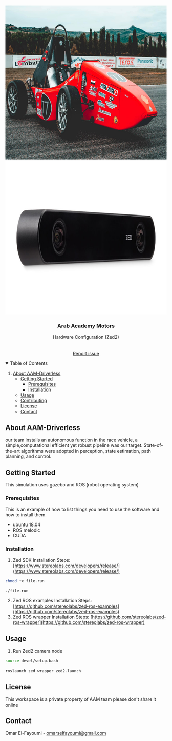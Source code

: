 <!-- PROJECT LOGO -->
<br />
<p align="center">
  <a href="https://github.com/Fayoumi98/hardware_config_zed2/blob/master/README.md">
    <img src="red_car.jpg" alt="Logo" width="640" height="480">
  </a>
  <a href="https://github.com/Fayoumi98/hardware_config_zed2/blob/master/README.md">
    <img src="zed2.jpg" alt="Logo" width="640" height="480">
  </a>

  <h3 align="center">Arab Academy Motors</h3>

  <p align="center">
    Hardware Configuration (Zed2)
    <br />
    <br />
    <br />
    <a href="https://github.com/Fayoumi98/hardware_config_zed2/issues">Report issue</a>
  </p>
</p>



<!-- TABLE OF CONTENTS -->
<details open="open">
  <summary>Table of Contents</summary>
  <ol>
    <li>
      <a href="#About AAM-Driverless">About AAM-Driverless</a>
      <ul>
    <li>
      <a href="#getting-started">Getting Started</a>
      <ul>
        <li><a href="#prerequisites">Prerequisites</a></li>
        <li><a href="#installation">Installation</a></li>
      </ul>
    </li>
    <li><a href="#usage">Usage</a></li>
    <li><a href="#contributing">Contributing</a></li>
    <li><a href="#license">License</a></li>
    <li><a href="#contact">Contact</a></li>
  </ol>
</details>



<!-- ABOUT THE PROJECT -->
## About AAM-Driverless

our team installs an autonomous function in the race vehicle, a simple,computational efficient yet robust pipeline was our target. State-of-the-art algorithms were adopted in perception, state estimation, path planning, and control.




<!-- GETTING STARTED -->
## Getting Started

This simulation uses gazebo and ROS (robot operating system) 

### Prerequisites

This is an example of how to list things you need to use the software and how to install them.
* ubuntu 18.04
* ROS melodic
* CUDA

### Installation

1. Zed SDK Installation Steps: [https://www.stereolabs.com/developers/release/](https://www.stereolabs.com/developers/release/)
  ```sh
chmod +x file.run
  ```
  ```sh
./file.run
  ```
2. Zed ROS examples Installation Steps: [https://github.com/stereolabs/zed-ros-examples](https://github.com/stereolabs/zed-ros-examples)
3. Zed ROS wrapper Installation Steps: [https://github.com/stereolabs/zed-ros-wrapper](https://github.com/stereolabs/zed-ros-wrapper)

<!-- USAGE EXAMPLES -->
## Usage

1. Run Zed2 camera node
```sh
source devel/setup.bash
```
```sh
roslaunch zed_wrapper zed2.launch
```


<!-- LICENSE -->
## License

This workspace is a private property of AAM team please don't share it online 



<!-- CONTACT -->
## Contact

Omar El-Fayoumi - omarselfayoumi@gmail.com
